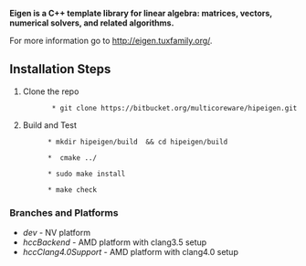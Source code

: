 **Eigen is a C++ template library for linear algebra: matrices, vectors, numerical solvers, and related algorithms.**

For more information go to http://eigen.tuxfamily.org/.


## Installation Steps ##

1. Clone the repo

              * git clone https://bitbucket.org/multicoreware/hipeigen.git

2. Build and Test

             * mkdir hipeigen/build  && cd hipeigen/build

             *  cmake ../

             * sudo make install 

             * make check

### Branches and Platforms ###
* *dev* - NV platform
* *hccBackend* - AMD platform with clang3.5 setup
* *hccClang4.0Support* - AMD platform with clang4.0 setup